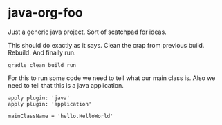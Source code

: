 # java-org-foo
Just a generic java project. Sort of scatchpad for ideas. 

This should do exactly as it says. Clean the crap from previous build. Rebuild. And finally run. 

```
gradle clean build run 
```

For this to run some code we need to tell what our main class is. Also we need to tell that this is a java application. 

```
apply plugin: 'java'
apply plugin: 'application'

mainClassName = 'hello.HelloWorld'
```


